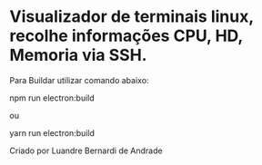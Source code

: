 # Visualizador de terminais linux, recolhe informações CPU, HD, Memoria via SSH.


Para Buildar utilizar comando abaixo:

npm run electron:build

ou

yarn run electron:build

Criado por Luandre Bernardi de Andrade

